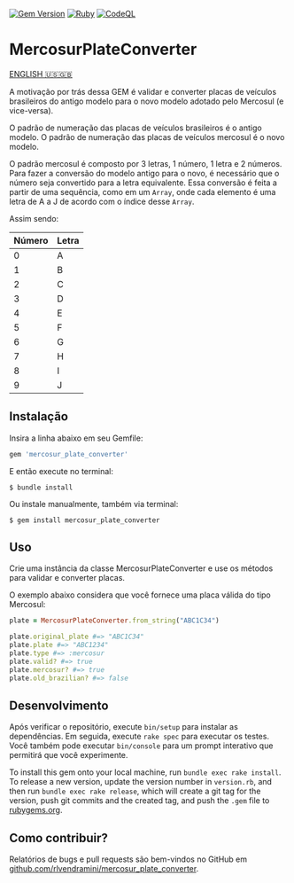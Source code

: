 [![Gem Version](https://badge.fury.io/rb/mercosur_plate_converter.svg)](https://badge.fury.io/rb/mercosur_plate_converter)
[![Ruby](https://github.com/rlvendramini/mercosur_plate_converter/actions/workflows/ruby.yml/badge.svg)](https://github.com/rlvendramini/mercosur_plate_converter/actions/workflows/ruby.yml)
[![CodeQL](https://github.com/rlvendramini/mercosur_plate_converter/actions/workflows/codeql.yml/badge.svg)](https://github.com/rlvendramini/mercosur_plate_converter/actions/workflows/codeql.yml)

# MercosurPlateConverter

[ENGLISH 🇺🇸🇬🇧](README_en.md)

A motivação por trás dessa GEM é validar e converter placas de veículos brasileiros do antigo modelo para o novo modelo adotado pelo Mercosul (e vice-versa).

O padrão de numeração das placas de veículos brasileiros é o antigo modelo.
O padrão de numeração das placas de veículos mercosul é o novo modelo.

O padrão mercosul é composto por 3 letras, 1 número, 1 letra e 2 números.
Para fazer a conversão do modelo antigo para o novo, é necessário que o número seja convertido para a letra equivalente.
Essa conversão é feita a partir de uma sequência, como em um `Array`, onde cada elemento é uma letra de A a J de acordo com o índice desse `Array`.

Assim sendo:

|Número|Letra|
|-----|------|
|0|A|
|1|B|
|2|C|
|3|D|
|4|E|
|5|F|
|6|G|
|7|H|
|8|I|
|9|J|

## Instalação

Insira a linha abaixo em seu Gemfile:

```ruby
gem 'mercosur_plate_converter'
```

E então execute no terminal:

    $ bundle install

Ou instale manualmente, também via terminal:

    $ gem install mercosur_plate_converter

## Uso

Crie uma instância da classe MercosurPlateConverter e use os métodos para validar e converter placas.

O exemplo abaixo considera que você fornece uma placa válida do tipo Mercosul:

```ruby
plate = MercosurPlateConverter.from_string("ABC1C34")

plate.original_plate #=> "ABC1C34"
plate.plate #=> "ABC1234"
plate.type #=> :mercosur
plate.valid? #=> true
plate.mercosur? #=> true
plate.old_brazilian? #=> false
```

## Desenvolvimento

Após verificar o repositório, execute `bin/setup` para instalar as dependências. Em seguida, execute `rake spec` para executar os testes. Você também pode executar `bin/console` para um prompt interativo que permitirá que você experimente.

To install this gem onto your local machine, run `bundle exec rake install`. To release a new version, update the version number in `version.rb`, and then run `bundle exec rake release`, which will create a git tag for the version, push git commits and the created tag, and push the `.gem` file to [rubygems.org](https://rubygems.org).

## Como contribuir?

Relatórios de bugs e pull requests são bem-vindos no GitHub em [github.com/rlvendramini/mercosur_plate_converter](https://github.com/rlvendramini/mercosur_plate_converter).
